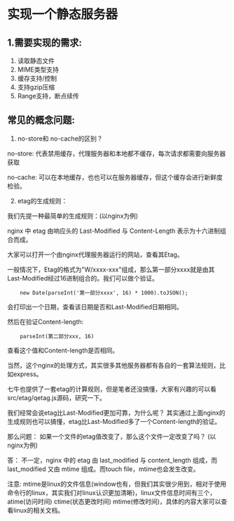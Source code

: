 # 实现一个静态服务器

## 1.需要实现的需求: 

1. 读取静态文件
2. MIME类型支持
3. 缓存支持/控制
4. 支持gzip压缩
5. Range支持，断点续传

## 常见的概念问题:

1. no-store和 no-cache的区别？

no-store: 代表禁用缓存，代理服务器和本地都不缓存，每次请求都需要向服务器获取

no-cache: 可以在本地缓存，也也可以在服务器缓存，但这个缓存会进行新鲜度检验。


2. etag的生成规则：

我们先提一种最简单的生成规则：(以nginx为例)

nginx 中 etag 由响应头的 Last-Modified 与 Content-Length 表示为十六进制组合而成。

大家可以打开一个由nginx代理服务器运行的网站，查看其Etag。

一般情况下，Etag的格式为"W/xxxx-xxx"组成，那么第一部分xxxx就是由其Last-Modified经过16进制组合的。我们可以做个验证。

```
    new Date(parseInt('第一部分xxxx', 16) * 1000).toJSON();
```

会打印出一个日期，查看该日期是否和Last-Modified日期相同。

然后在验证Content-length:

```
    parseInt(第二部分xxx, 16)
```

查看这个值和Content-length是否相同。

当然，这个nginx的处理方式，其实很多其他服务器都有各自的一套算法规则，比如express。

七牛也提供了一套etag的计算规则，但是笔者还没搞懂，大家有兴趣的可以看 src/etag/qetag.js源码，研究一下。

我们经常会说etag比Last-Modified更加可靠，为什么呢？ 其实通过上面nginx的生成规则也可以搞懂，etag比Last-Modified多了一个Content-length的验证。

那么问题：  如果一个文件的etag值改变了，那么这个文件一定改变了吗？ (以nginx为例)

答： 不一定，nginx 中的 etag 由 last_modified 与 content_length 组成，而 last_modified 又由 mtime 组成。而touch file，mtime也会发生改变。

注意: mtime是linux的文件信息(window也有，但我们其实很少用到，相对于使用命令行的linux，其实我们对linux认识更加清晰)，linux文件信息时间有三个，atime(访问时间) ctime(状态更改时间) mtime(修改时间)，具体的内容大家可以查看linux的相关文档。
